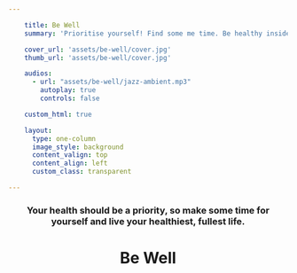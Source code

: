 ```yaml
---

    title: Be Well
    summary: 'Prioritise yourself! Find some me time. Be healthy inside and out. cuptate ndigent quatet iuntinctum a vel ipid essimus vernat qui dolorero es eraturiam'

    cover_url: 'assets/be-well/cover.jpg'
    thumb_url: 'assets/be-well/cover.jpg'

    audios:
      - url: "assets/be-well/jazz-ambient.mp3"
        autoplay: true
        controls: false

    custom_html: true

    layout:
      type: one-column
      image_style: background
      content_valign: top
      content_align: left
      custom_class: transparent

---
```


<figure class="cover-area image" style="background-image: url({{ cover.url }})" data-background-cover="true"></figure>
<div class="content">
  <header>
    <div class="wrapper">
      <h3 class="subtitle">Your health should be a priority, so make some time for yourself and live your healthiest, fullest life.</h3>
      <h1 class="title">Be Well</h1>
      <audio data-media-id="audios:1"></audio>
    </div>
  </header>
</div>
<a href="#" class="audio audio-on"></audio>
